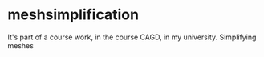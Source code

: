 # meshsimplification
It's part of a course work, in the course CAGD, in my university. Simplifying meshes 

